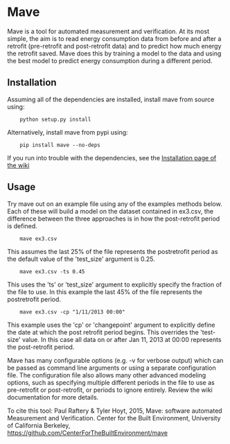 Mave
======
Mave is a tool for automated measurement and verification. At its most simple, 
the aim is to read energy consumption data from before and after a retrofit 
(pre-retrofit and post-retrofit data) and to predict how much energy the 
retrofit saved. Mave does this by training a model to the data and using 
the best model to predict energy consumption during a different period.


Installation
------------
Assuming all of the dependencies are installed, install mave from source using:
```
    python setup.py install
```

Alternatively, install mave from pypi using:
```
    pip install mave --no-deps
```

If you run into trouble with the dependencies, see the 
[Installation page of the wiki](https://github.com/CenterForTheBuiltEnvironment/mave/wiki/Installation)

Usage
------------
Try mave out on an example file using any of the examples methods below.
Each of these will build a model on the dataset contained in ex3.csv, the 
difference between the three approaches is in how the post-retrofit period
is defined.
```
    mave ex3.csv 
```
This assumes the last 25% of the file represents the postretrofit period as the
default value of the 'test_size' argument is 0.25. 
```
    mave ex3.csv -ts 0.45
```
This uses the 'ts' or 'test_size' argument to explicitly specify the fraction 
of the file to use. In this example the last 45% of the file represents the 
postretrofit period. 
```
    mave ex3.csv -cp "1/11/2013 00:00"
```
This example uses the 'cp' or 'changepoint' argument to explicitly define the
date at which the post retrofit period begins. This overrides the 'test-size' 
value. In this case all data on or after Jan 11, 2013 at 00:00 represents the 
post-retrofit period.

Mave has many configurable options (e.g. -v for verbose output) which can be 
passed as command line arguments or using a separate configuration file.
The configuration file also allows many other advanced modeling options, such 
as specifying multiple different periods in the file to use as pre-retrofit or 
post-retrofit, or periods to ignore entirely. Review the wiki documentation for 
more details. 

To cite this tool: 
Paul Raftery & Tyler Hoyt, 2015, Mave: software automated Measurement and Verification. 
Center for the Built Environment, University of California Berkeley, https://github.com/CenterForTheBuiltEnvironment/mave
